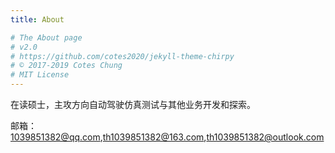 ```yaml
---
title: About

# The About page
# v2.0
# https://github.com/cotes2020/jekyll-theme-chirpy
# © 2017-2019 Cotes Chung
# MIT License
---
```


在读硕士，主攻方向自动驾驶仿真测试与其他业务开发和探索。

邮箱：1039851382@qq.com,th1039851382@163.com,th1039851382@outlook.com